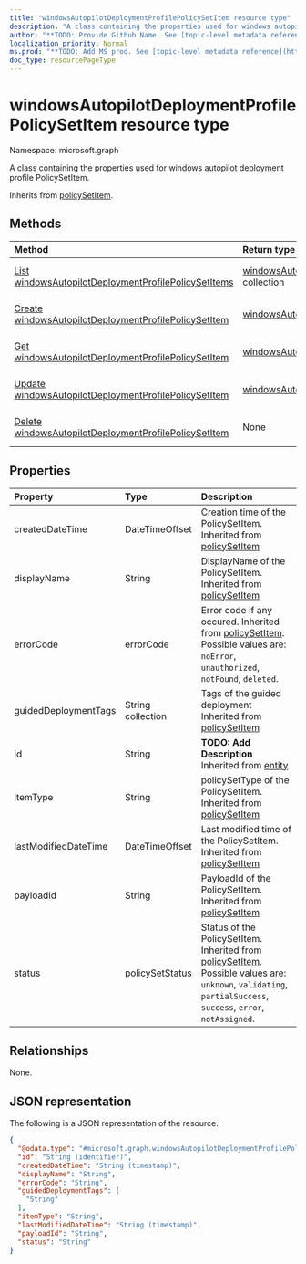 ```yaml
---
title: "windowsAutopilotDeploymentProfilePolicySetItem resource type"
description: "A class containing the properties used for windows autopilot deployment profile PolicySetItem."
author: "**TODO: Provide Github Name. See [topic-level metadata reference](https://msgo.azurewebsites.net/add/document/guidelines/metadata.html#topic-level-metadata)**"
localization_priority: Normal
ms.prod: "**TODO: Add MS prod. See [topic-level metadata reference](https://msgo.azurewebsites.net/add/document/guidelines/metadata.html#topic-level-metadata)**"
doc_type: resourcePageType
---
```


# windowsAutopilotDeploymentProfilePolicySetItem resource type

Namespace: microsoft.graph



A class containing the properties used for windows autopilot deployment profile PolicySetItem.


Inherits from [policySetItem](../resources/policysetitem.md).

## Methods
|Method|Return type|Description|
|:---|:---|:---|
|[List windowsAutopilotDeploymentProfilePolicySetItems](../api/windowsautopilotdeploymentprofilepolicysetitem-list.md)|[windowsAutopilotDeploymentProfilePolicySetItem](../resources/windowsautopilotdeploymentprofilepolicysetitem.md) collection|Get a list of the [windowsAutopilotDeploymentProfilePolicySetItem](../resources/windowsautopilotdeploymentprofilepolicysetitem.md) objects and their properties.|
|[Create windowsAutopilotDeploymentProfilePolicySetItem](../api/windowsautopilotdeploymentprofilepolicysetitem-create.md)|[windowsAutopilotDeploymentProfilePolicySetItem](../resources/windowsautopilotdeploymentprofilepolicysetitem.md)|Create a new [windowsAutopilotDeploymentProfilePolicySetItem](../resources/windowsautopilotdeploymentprofilepolicysetitem.md) object.|
|[Get windowsAutopilotDeploymentProfilePolicySetItem](../api/windowsautopilotdeploymentprofilepolicysetitem-get.md)|[windowsAutopilotDeploymentProfilePolicySetItem](../resources/windowsautopilotdeploymentprofilepolicysetitem.md)|Read the properties and relationships of a [windowsAutopilotDeploymentProfilePolicySetItem](../resources/windowsautopilotdeploymentprofilepolicysetitem.md) object.|
|[Update windowsAutopilotDeploymentProfilePolicySetItem](../api/windowsautopilotdeploymentprofilepolicysetitem-update.md)|[windowsAutopilotDeploymentProfilePolicySetItem](../resources/windowsautopilotdeploymentprofilepolicysetitem.md)|Update the properties of a [windowsAutopilotDeploymentProfilePolicySetItem](../resources/windowsautopilotdeploymentprofilepolicysetitem.md) object.|
|[Delete windowsAutopilotDeploymentProfilePolicySetItem](../api/windowsautopilotdeploymentprofilepolicysetitem-delete.md)|None|Deletes a [windowsAutopilotDeploymentProfilePolicySetItem](../resources/windowsautopilotdeploymentprofilepolicysetitem.md) object.|

## Properties
|Property|Type|Description|
|:---|:---|:---|
|createdDateTime|DateTimeOffset|Creation time of the PolicySetItem. Inherited from [policySetItem](../resources/policysetitem.md)|
|displayName|String|DisplayName of the PolicySetItem. Inherited from [policySetItem](../resources/policysetitem.md)|
|errorCode|errorCode|Error code if any occured. Inherited from [policySetItem](../resources/policysetitem.md). Possible values are: `noError`, `unauthorized`, `notFound`, `deleted`.|
|guidedDeploymentTags|String collection|Tags of the guided deployment Inherited from [policySetItem](../resources/policysetitem.md)|
|id|String|**TODO: Add Description** Inherited from [entity](../resources/entity.md)|
|itemType|String|policySetType of the PolicySetItem. Inherited from [policySetItem](../resources/policysetitem.md)|
|lastModifiedDateTime|DateTimeOffset|Last modified time of the PolicySetItem. Inherited from [policySetItem](../resources/policysetitem.md)|
|payloadId|String|PayloadId of the PolicySetItem. Inherited from [policySetItem](../resources/policysetitem.md)|
|status|policySetStatus|Status of the PolicySetItem. Inherited from [policySetItem](../resources/policysetitem.md). Possible values are: `unknown`, `validating`, `partialSuccess`, `success`, `error`, `notAssigned`.|

## Relationships
None.

## JSON representation
The following is a JSON representation of the resource.
<!-- {
  "blockType": "resource",
  "keyProperty": "id",
  "@odata.type": "microsoft.graph.windowsAutopilotDeploymentProfilePolicySetItem",
  "baseType": "microsoft.graph.policySetItem",
  "openType": false
}
-->
``` json
{
  "@odata.type": "#microsoft.graph.windowsAutopilotDeploymentProfilePolicySetItem",
  "id": "String (identifier)",
  "createdDateTime": "String (timestamp)",
  "displayName": "String",
  "errorCode": "String",
  "guidedDeploymentTags": [
    "String"
  ],
  "itemType": "String",
  "lastModifiedDateTime": "String (timestamp)",
  "payloadId": "String",
  "status": "String"
}
```

